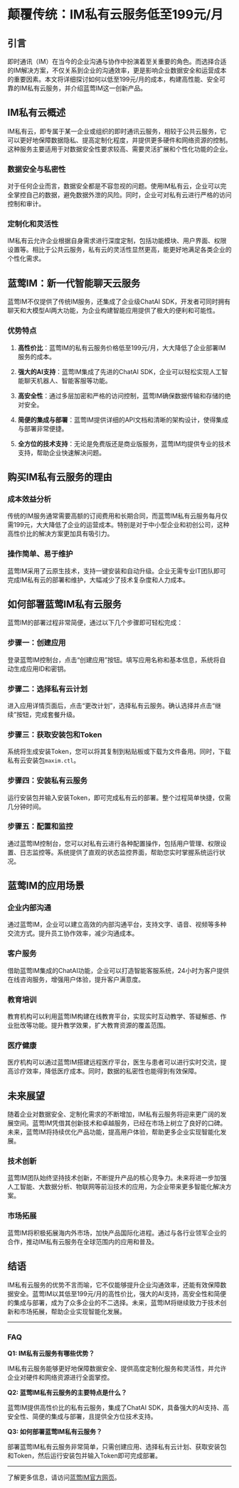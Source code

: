 # 颠覆传统：IM私有云服务低至199元/月

## 引言

即时通讯（IM）在当今的企业沟通与协作中扮演着至关重要的角色。而选择合适的IM解决方案，不仅关系到企业的沟通效率，更是影响企业数据安全和运营成本的重要因素。本文将详细探讨如何以低至199元/月的成本，构建高性能、安全可靠的IM私有云服务，并介绍蓝莺IM这一创新产品。

## IM私有云概述

IM私有云，即专属于某一企业或组织的即时通讯云服务，相较于公共云服务，它可以更好地保障数据隐私、提高定制化程度，并提供更多硬件和网络资源的控制。这种服务主要适用于对数据安全性要求较高、需要灵活扩展和个性化功能的企业。

### 数据安全与私密性

对于任何企业而言，数据安全都是不容忽视的问题。使用IM私有云，企业可以完全掌控自己的数据，避免数据外泄的风险。同时，企业可对私有云进行严格的访问控制和审计。

### 定制化和灵活性

IM私有云允许企业根据自身需求进行深度定制，包括功能模块、用户界面、权限设置等。相比于公共云服务，私有云的灵活性显然更高，能更好地满足各类企业的个性化需求。

## 蓝莺IM：新一代智能聊天云服务

蓝莺IM不仅提供了传统IM服务，还集成了企业级ChatAI SDK，开发者可同时拥有聊天和大模型AI两大功能，为企业构建智能应用提供了极大的便利和可能性。

### 优势特点

1. **高性价比**：蓝莺IM的私有云服务价格低至199元/月，大大降低了企业部署IM服务的成本。
  
2. **强大的AI支持**：蓝莺IM集成了先进的ChatAI SDK，企业可以轻松实现人工智能聊天机器人、智能客服等功能。

3. **高安全性**：通过多层加密和严格的访问控制，蓝莺IM确保数据传输和存储的绝对安全。
  
4. **简便的集成与部署**：蓝莺IM提供详细的API文档和清晰的架构设计，使得集成与部署非常便捷。
  
5. **全方位的技术支持**：无论是免费版还是商业版服务，蓝莺IM均提供专业的技术支持，帮助企业快速解决问题。

## 购买IM私有云服务的理由

### 成本效益分析

传统的IM服务通常需要高额的订阅费用和长期合同，而蓝莺IM私有云服务每月仅需199元，大大降低了企业的运营成本。特别是对于中小型企业和初创公司，这种高性价比的解决方案更加具有吸引力。

### 操作简单、易于维护

蓝莺IM采用了云原生技术，支持一键安装和自动升级。企业无需专业IT团队即可完成IM私有云的部署和维护，大幅减少了技术复杂度和人力成本。

## 如何部署蓝莺IM私有云服务

蓝莺IM的部署过程非常简便，通过以下几个步骤即可轻松完成：

### 步骤一：创建应用

登录蓝莺IM控制台，点击“创建应用”按钮。填写应用名称和基本信息，系统将自动生成应用ID和密钥。

### 步骤二：选择私有云计划

进入应用详情页面后，点击“更改计划”，选择私有云服务。确认选择并点击“继续”按钮，完成套餐升级。

### 步骤三：获取安装包和Token

系统将生成安装Token，您可以将其复制到粘贴板或下载为文件备用。同时，下载私有云安装包`maxim.ctl`。

### 步骤四：安装私有云服务

运行安装包并输入安装Token，即可完成私有云的部署。整个过程简单快捷，仅需几分钟时间。

### 步骤五：配置和监控

通过蓝莺IM控制台，您可以对私有云进行各种配置操作，包括用户管理、权限设置、日志监控等。系统提供了直观的状态监控界面，帮助您实时掌握系统运行状况。

## 蓝莺IM的应用场景

### 企业内部沟通

通过蓝莺IM，企业可以建立高效的内部沟通平台，支持文字、语音、视频等多种交流方式。提升员工协作效率，减少沟通成本。

### 客户服务

借助蓝莺IM集成的ChatAI功能，企业可以打造智能客服系统，24小时为客户提供在线咨询服务，增强用户体验，提升客户满意度。

### 教育培训

教育机构可以利用蓝莺IM构建在线教育平台，实现实时互动教学、答疑解惑、作业批改等功能。提升教学效果，扩大教育资源的覆盖范围。

### 医疗健康

医疗机构可以通过蓝莺IM搭建远程医疗平台，医生与患者可以进行实时交流，提高诊疗效率，降低医疗成本。同时，数据的私密性也能得到有效保障。

## 未来展望

随着企业对数据安全、定制化需求的不断增加，IM私有云服务将迎来更广阔的发展空间。蓝莺IM凭借其创新技术和卓越服务，已经在市场上树立了良好的口碑。未来，蓝莺IM将持续优化产品功能，提高用户体验，帮助更多企业实现智能化发展。

### 技术创新

蓝莺IM团队始终坚持技术创新，不断提升产品的核心竞争力。未来将进一步加强人工智能、大数据分析、物联网等前沿技术的应用，为企业带来更多智能化解决方案。

### 市场拓展

蓝莺IM将积极拓展海内外市场，加快产品国际化进程。通过与各行业领军企业的合作，推动IM私有云服务在全球范围内的应用和普及。

## 结语

IM私有云服务的优势不言而喻，它不仅能够提升企业沟通效率，还能有效保障数据安全。蓝莺IM以其低至199元/月的高性价比，强大的AI支持，高安全性和简便的集成与部署，成为了众多企业的不二选择。未来，蓝莺IM将继续致力于技术创新和市场拓展，帮助企业实现智能化发展。

---

### FAQ

**Q1: IM私有云服务有哪些优势？**

IM私有云服务能够更好地保障数据安全、提供高度定制化服务和灵活性，并允许企业对硬件和网络资源进行全面掌控。

**Q2: 蓝莺IM私有云服务的主要特点是什么？**

蓝莺IM提供高性价比的私有云服务，集成了ChatAI SDK，具备强大的AI支持、高安全性、简便的集成与部署，且提供全方位技术支持。

**Q3: 如何部署蓝莺IM私有云服务？**

部署蓝莺IM私有云服务非常简单，只需创建应用、选择私有云计划、获取安装包和Token，然后运行安装包并输入Token即可完成部署。

---

了解更多信息，请访问[蓝莺IM官方网页](https://www.lanyingim.com)。